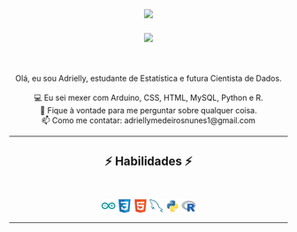 <h1 align="center">
  <a href="https://git.io/typing-svg">
    <img src="https://readme-typing-svg.herokuapp.com/?lines=Ol%C3%A1,+Pessoa!+👋;Meu+nome+%C3%A9+Adrielly...;Prazer+em+conhec%C3%AA-lo!&center=true&size=30&color=FF0000">
  </a>
</h1>

<h5 align="center">
    <a href="https://www.linkedin.com/in/adrielly-medeiros-260b0b1aa/" target="_blank"><img src="https://img.shields.io/badge/-LinkedIn-%230077B5?style=for-the-badge&logo=linkedin&logoColor=white" target="_blank"></a> 
</h5>

<br>
<p align="center">
  Olá, eu sou Adrielly, estudante de Estatística e futura Cientista de Dados.
  <br>
  <br>
  💻 Eu sei mexer com Arduino, CSS, HTML, MySQL, Python e R.
  <br>
  💬 Fique à vontade para me perguntar sobre qualquer coisa.
  <br>
  📫 Como me contatar: adriellymedeirosnunes1@gmail.com
</p>

<hr>
<h2 align="center">⚡ Habilidades ⚡</h2>
<br>
<p align="center">
  <code><img title="Arduino" height="25" src="https://raw.githubusercontent.com/devicons/devicon/master/icons/arduino/arduino-original.svg"></code>
  <code><img title="CSS" height="25" src="https://raw.githubusercontent.com/devicons/devicon/master/icons/css3/css3-original.svg"></code>
  <code><img title="HTML5" height="25" src="https://raw.githubusercontent.com/devicons/devicon/master/icons/html5/html5-original.svg"></code>
  <code><img title="MySQL" height="25" src="https://raw.githubusercontent.com/devicons/devicon/master/icons/mysql/mysql-original.svg"></code>
  <code><img title="Python" height="25" src="https://raw.githubusercontent.com/devicons/devicon/master/icons/python/python-original.svg"></code>
  <code><img title="R" height="25" src="https://raw.githubusercontent.com/devicons/devicon/master/icons/r/r-original.svg"></code>
</p>
<hr>
